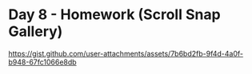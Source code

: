 # Day 8 - Homework (Scroll Snap Gallery)
  https://gist.github.com/user-attachments/assets/7b6bd2fb-9f4d-4a0f-b948-67fc1066e8db

 